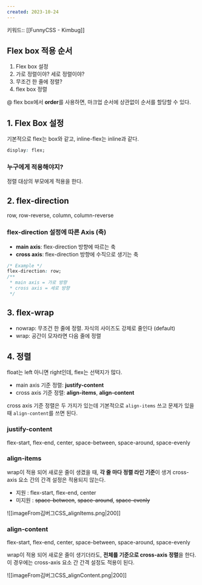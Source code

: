 ```yaml
---
created: 2023-10-24
---
```

키워드:: [[FunnyCSS - Kimbug]]

## Flex box 적용 순서

1. Flex box 설정
2. 가로 정렬이야? 세로 정렬이야?
3. 무조건 한 줄에 정렬?
4. flex box 정렬

@ flex box에서 **order**를 사용하면, 마크업 순서에 상관없이 순서를 할당할 수 있다.

## 1. Flex Box 설정

기본적으로 flex는 box와 같고, inline-flex는 inline과 같다.

```css
display: flex;
```

### 누구에게 적용해야지?

정렬 대상의 부모에게 적용을 한다.

## 2. flex-direction

row, row-reverse, column, column-reverse

### flex-direction 설정에 따른 Axis (축)

- **main axis**: flex-direction 방향에 따르는 축
- **cross axis**: flex-direction 방향에 수직으로 생기는 축

```css
/* Example */
flex-direction: row;
/**
 * main axis = 가로 방향
 * cross axis = 세로 방향
 */
```

## 3. flex-wrap

- nowrap: 무조건 한 줄에 정렬. 자식의 사이즈도 강제로 줄인다 (default)
- wrap: 공간이 모자라면 다음 줄에 정렬

## 4. 정렬

float는 left 아니면 right인데, flex는 선택지가 많다.

- main axis 기준 정렬: **justify-content**
- cross axis 기준 정렬: **align-items**, **align-content**

cross axis 기준 정렬은 두 가지가 있는데 기본적으로 `align-items` 쓰고 문제가 있을 때 `align-content`를 쓰면 된다.

### justify-content

flex-start, flex-end, center, space-between, space-around, space-evenly

### align-items

wrap이 적용 되어 새로운 줄이 생겼을 때, **각 줄 마다 정렬 라인 기준**이 생겨 cross-axis 요소 간의 간격 설정은 적용되지 않는다.

- 지원 : flex-start, flex-end, center
- 미지원 : ~~space-between~~, ~~space-around~~, ~~space-evenly~~

![[imageFrom김버그CSS_alignItems.png|200]]

### align-content

flex-start, flex-end, center, space-between, space-around, space-evenly

wrap이 적용 되어 새로운 줄이 생기더라도, **전체를 기준으로 cross-axis 정렬**을 한다. 이 경우에는 cross-axis 요소 간 간격 설정도 적용이 된다.

![[imageFrom김버그CSS_alignContent.png|200]]